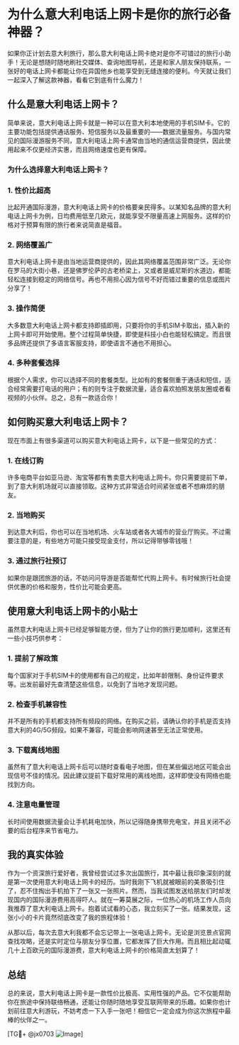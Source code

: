 # 为什么意大利电话上网卡是你的旅行必备神器？

如果你正计划去意大利旅行，那么意大利电话上网卡绝对是你不可错过的旅行小助手！无论是想随时随地刷社交媒体、查询地图导航，还是和家人朋友保持联系，一张好的电话上网卡都能让你在异国他乡也能享受到无缝连接的便利。今天就让我们一起深入了解这款神器，看看它到底有什么魔力！

## 什么是意大利电话上网卡？

简单来说，意大利电话上网卡就是一种可以在意大利本地使用的手机SIM卡。它的主要功能包括提供通话服务、短信服务以及最重要的——数据流量服务。与国内常见的国际漫游服务不同，意大利电话上网卡通常由当地的通信运营商提供，因此使用起来不仅更经济实惠，而且网络速度也更有保障。

### 为什么选择意大利电话上网卡？

### 1. **性价比超高**
比起开通国际漫游，意大利电话上网卡的价格要亲民得多。以某知名品牌的意大利电话上网卡为例，日均费用低至几欧元，就能享受不限量高速上网服务。这样的价格对于预算有限的旅行者来说简直是福音。

### 2. **网络覆盖广**
意大利电话上网卡是由当地运营商提供的，因此其网络覆盖范围非常广泛。无论你在罗马的大街小巷，还是佛罗伦萨的古老桥梁上，又或者是威尼斯的水道边，都能轻松连接到稳定的网络信号。再也不用担心因为信号不好而错过重要的信息或图片分享了！

### 3. **操作简便**
大多数意大利电话上网卡都支持即插即用，只要将你的手机SIM卡取出，插入新的上网卡即可开始使用。整个过程简单快捷，即使是科技小白也能轻松搞定。而且很多品牌还提供了多语言客服支持，即使语言不通也不用担心。

### 4. **多种套餐选择**
根据个人需求，你可以选择不同的套餐类型。比如有的套餐侧重于通话和短信，适合经常需要打电话的用户；有的则专注于数据流量，适合喜欢拍照发朋友圈或者看视频的小伙伴。总之，总有一款适合你！

## 如何购买意大利电话上网卡？

现在市面上有很多渠道可以购买意大利电话上网卡，以下是一些常见的方式：

### 1. **在线订购**
许多电商平台如亚马逊、淘宝等都有售卖意大利电话上网卡。你只需要提前下单，到了意大利机场就可以直接领取。这种方式非常适合时间紧张或者不想麻烦的朋友。

### 2. **当地购买**
到达意大利后，你也可以在当地机场、火车站或者各大城市的营业厅购买。不过需要注意的是，有些地方可能只接受现金支付，所以记得带够零钱哦！

### 3. **通过旅行社预订**
如果你是跟团旅游的话，不妨问问导游是否能帮忙代购上网卡。有时候旅行社会提供优惠的价格和服务，性价比可能会更高。

## 使用意大利电话上网卡的小贴士

虽然意大利电话上网卡已经足够智能方便，但为了让你的旅行更加顺利，这里还有一些小技巧供参考：

### 1. **提前了解政策**
每个国家对于手机SIM卡的使用都有自己的规定，比如年龄限制、身份证件要求等。出发前最好先查清楚这些信息，以免到了当地才发现问题。

### 2. **检查手机兼容性**
并不是所有的手机都支持所有频段的网络。在购买之前，请确认你的手机是否支持意大利的4G/5G频段。如果不兼容，可能会影响网速甚至无法正常使用。

### 3. **下载离线地图**
虽然有了意大利电话上网卡后可以随时查看电子地图，但在某些偏远地区可能会出现信号不佳的情况。因此建议提前下载好常用的离线地图，这样即使没有网络也能找到方向。

### 4. **注意电量管理**
长时间使用数据流量会让手机耗电加快，所以记得随身携带充电宝，并且关闭不必要的后台程序来节省电力。

## 我的真实体验

作为一个资深旅行爱好者，我曾经尝试过多次出国旅行，其中最让我印象深刻的就是第一次使用意大利电话上网卡的经历。当时我刚下飞机就被眼前的美景吸引住了，忍不住掏出手机拍下了一张又一张照片。然而，当我试图发送给朋友们时却发现国内的国际漫游费用高得吓人。就在一筹莫展之际，一位热心的机场工作人员向我推荐了意大利电话上网卡。抱着试试看的心态，我立刻买了一张。结果发现，这张小小的卡片竟然彻底改变了我的旅程体验！

从那以后，每次去意大利我都不会忘记带上一张电话上网卡。无论是浏览景点官网查找攻略，还是实时定位与朋友分享位置，它都发挥了巨大作用。而且相比起动辄几十上百欧元的国际漫游费，意大利电话上网卡的价格简直太划算了！

## 总结

总的来说，意大利电话上网卡是一款性价比极高、实用性强的产品。它不仅能帮助你在旅途中保持联络畅通，还能让你随时随地享受互联网带来的乐趣。如果你也计划前往意大利游玩，不妨考虑一下入手一张吧！相信它一定会成为你这次旅程中最棒的伙伴之一。

[TG💪+ @jx0703 ![Image](https://github.com/user-attachments/assets/dbca1d08-cadb-493c-b0ec-ad6f7a83f270)]